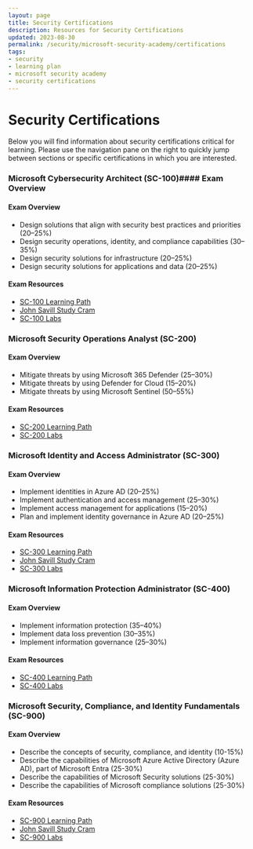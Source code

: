 ```yaml
---
layout: page
title: Security Certifications
description: Resources for Security Certifications
updated: 2023-08-30
permalink: /security/microsoft-security-academy/certifications
tags:
- security
- learning plan
- microsoft security academy
- security certifications
---
```


# Security Certifications
Below you will find information about security certifications critical for learning. Please use the navigation pane on the right to quickly jump between sections or specific certifications in which you are interested.

### Microsoft Cybersecurity Architect (SC-100)#### Exam Overview
#### Exam Overview
* Design solutions that align with security best practices and priorities (20–25%)
* Design security operations, identity, and compliance capabilities (30–35%)
* Design security solutions for infrastructure (20–25%)
* Design security solutions for applications and data (20–25%)

#### Exam Resources
* [SC-100 Learning Path](https://learn.microsoft.com/en-us/certifications/exams/sc-100)
* [John Savill Study Cram](https://www.youtube.com/watch?v=2Qu5gQjNQh4)
* [SC-100 Labs](https://github.com/MicrosoftLearning/SC-100-Microsoft-Cybersecurity-Architect)

### Microsoft Security Operations Analyst (SC-200)
#### Exam Overview
* Mitigate threats by using Microsoft 365 Defender (25–30%)
* Mitigate threats by using Defender for Cloud (15–20%)
* Mitigate threats by using Microsoft Sentinel (50–55%)

#### Exam Resources
* [SC-200 Learning Path](https://learn.microsoft.com/en-us/certifications/exams/sc-200)
* [SC-200 Labs](https://github.com/MicrosoftLearning/SC-200T00A-Microsoft-Security-Operations-Analyst)

### Microsoft Identity and Access Administrator (SC-300)
#### Exam Overview
* Implement identities in Azure AD (20–25%)
* Implement authentication and access management (25–30%)
* Implement access management for applications (15–20%)
* Plan and implement identity governance in Azure AD (20–25%)

#### Exam Resources
* [SC-300 Learning Path](https://learn.microsoft.com/en-us/certifications/exams/sc-300)
* [John Savill Study Cram](https://www.youtube.com/watch?v=LGpgqRVG65g)
* [SC-300 Labs](https://github.com/MicrosoftLearning/SC-300-Identity-and-Access-Administrator)

### Microsoft Information Protection Administrator (SC-400)
#### Exam Overview
* Implement information protection (35–40%)
* Implement data loss prevention (30–35%)
* Implement information governance (25–30%)

#### Exam Resources
* [SC-400 Learning Path](https://learn.microsoft.com/en-us/certifications/exams/sc-400)
* [SC-400 Labs](https://github.com/MicrosoftLearning/SC-400T00A-Microsoft-Information-Protection-Administrator)

### Microsoft Security, Compliance, and Identity Fundamentals (SC-900)
#### Exam Overview
* Describe the concepts of security, compliance, and identity (10-15%)
* Describe the capabilities of Microsoft Azure Active Directory (Azure AD), part of Microsoft Entra (25-30%)
* Describe the capabilities of Microsoft Security solutions (25-30%)
* Describe the capabilities of Microsoft compliance solutions (25-30%)

#### Exam Resources
* [SC-900 Learning Path](https://learn.microsoft.com/en-us/certifications/exams/sc-900)
* [John Savill Study Cram](https://www.youtube.com/watch?v=Bz-8jM3jg-8)
* [SC-900 Labs](https://github.com/MicrosoftLearning/SC-900-Microsoft-Security-Compliance-and-Identity-Fundamentals)